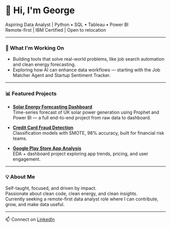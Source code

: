 # 👋 Hi, I'm George

Aspiring Data Analyst | Python • SQL • Tableau • Power BI  
Remote-first | IBM Certified | Open to relocation

---

### 🚀 What I'm Working On
- Building tools that solve real-world problems, like job search automation and clean energy forecasting.
- Exploring how AI can enhance data workflows — starting with the Job Matcher Agent and Startup Sentiment Tracker.

---

### 📊 Featured Projects
- **[Solar Energy Forecasting Dashboard](https://github.com/GeorgeSkartados/solar-energy-forecasting)**  
  Time-series forecast of UK solar power generation using Prophet and Power BI — a full end-to-end project from raw data to dashboard.

- **[Credit Card Fraud Detection](https://github.com/GeorgeSkartados/Credit-Card-Fraud-Detection)**  
  Classification models with SMOTE, 98% accuracy, built for financial risk teams.

- **[Google Play Store App Analysis](https://github.com/GeorgeSkartados/Google-Play-Store-Apps-Analysis)**  
  EDA + dashboard project exploring app trends, pricing, and user engagement.

---

### 💡 About Me
Self-taught, focused, and driven by impact.  
Passionate about clean code, clean energy, and clean insights.  
Currently seeking a remote-first data analyst role where I can contribute, grow, and make data useful.

---

📫 Connect on [LinkedIn](https://www.linkedin.com/in/gskartados)
